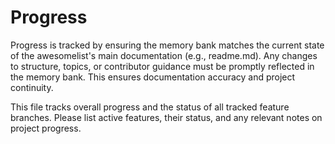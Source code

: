 # Progress

Progress is tracked by ensuring the memory bank matches the current state of the awesomelist's main documentation (e.g., readme.md). Any changes to structure, topics, or contributor guidance must be promptly reflected in the memory bank. This ensures documentation accuracy and project continuity.

This file tracks overall progress and the status of all tracked feature branches. Please list active features, their status, and any relevant notes on project progress.
